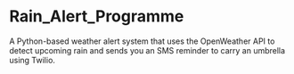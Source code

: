 # Rain_Alert_Programme
A Python-based weather alert system that uses the OpenWeather API to detect upcoming rain and sends you an SMS reminder to carry an umbrella using Twilio.
